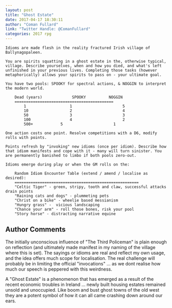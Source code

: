 ```yaml
---
layout: post
title: "Ghost Estate"
date: 2017-04-17 18:30:11
author: "Coman Fullard"
link: "Twitter Handle: @ComanFullard"
categories: 2017 rpg
---
```

```
Idioms are made flesh in the reality fractured Irish village of Ballynagopaleen. 

You are spirits squatting in a ghost estate in the, otherwise typical, village. Describe yourselves, when and how you died, and what's left unfinished in your previous lives. Completing those tasks (however metaphorically) allows your spirits to pass on - your ultimate goal.

You have two pools: SPOOKY for spectral actions, & NOGGIN to interpret the modern world.
			
	Dead (years)		     SPOOKY		     NOGGIN
	===========================================
		1		        	1			           5
		10			        2			           4
		50			        3			           3
		100			        4			           2
		500+			5			           1

One action costs one point. Resolve competitions with a D6, modify rolls with points.

Points refresh by "invoking" new idioms (once per idiom). Describe how that idiom manifests and cope with it - many will turn sinister. You are permanently banished to limbo if both pools zero-out.

Idioms emerge during play or when the GM rolls on the:

	Random Idiom Encounter Table (extend / amend / localise as desired):
	======================================================
	"Celtic Tiger" - green, stripy, tooth and claw, successful attacks drain points
	"Raining cats and dogs" - plummeting pets
	"Christ on a bike" - wheelie based messianism
	"Hungry grass" -  vicious landscaping
	"Chance your arm" - roll those bones, risk your pool
	"Story horse" - distracting narrative equine 

```
## Author Comments 

The initially unconscious influence of "The Third Policeman" is plain enough on reflection (and ultimately made manifest in my naming of the village where this is set). The sayings or idioms are real and reflect my own usage, and the idea offers much scope for localisation. The real challenge will probably be in limiting the official "invocations"  ... as we dont realise how much our speech is peppered with this weirdness. 

A "Ghost Estate" is a phenomenon that has emerged as a result of the recent economic troubles in Ireland ... newly built housing estates remained unsold and unoccupied. Like boom and bust ghost towns of the old west they are a potent symbol of how it can all came crashing down around our ears.
